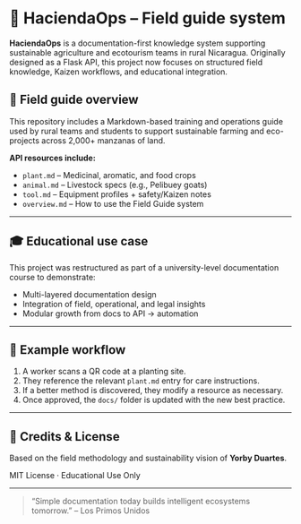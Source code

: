# 🌱 HaciendaOps – Field guide system

**HaciendaOps** is a documentation-first knowledge system supporting sustainable agriculture and ecotourism teams in rural Nicaragua. Originally designed as a Flask API, this project now focuses on structured field knowledge, Kaizen workflows, and educational integration.

## 🧭 Field guide overview

This repository includes a Markdown-based training and operations guide used by rural teams and students to support sustainable farming and eco-projects across 2,000+ manzanas of land.

**API resources include:**

- `plant.md` – Medicinal, aromatic, and food crops
- `animal.md` – Livestock specs (e.g., Pelibuey goats)
- `tool.md` – Equipment profiles + safety/Kaizen notes
- `overview.md` – How to use the Field Guide system

---

## 🎓 Educational use case

This project was restructured as part of a university-level documentation course to demonstrate:

- Multi-layered documentation design
- Integration of field, operational, and legal insights
- Modular growth from docs to API → automation

---

## 📂 Example workflow

1. A worker scans a QR code at a planting site.
2. They reference the relevant `plant.md` entry for care instructions.
3. If a better method is discovered, they modify a resource as necessary.
4. Once approved, the `docs/` folder is updated with the new best practice.

---

## 👤 Credits & License

Based on the field methodology and sustainability vision of **Yorby Duartes**.

MIT License · Educational Use Only

---

> “Simple documentation today builds intelligent ecosystems tomorrow.” – Los Primos Unidos
